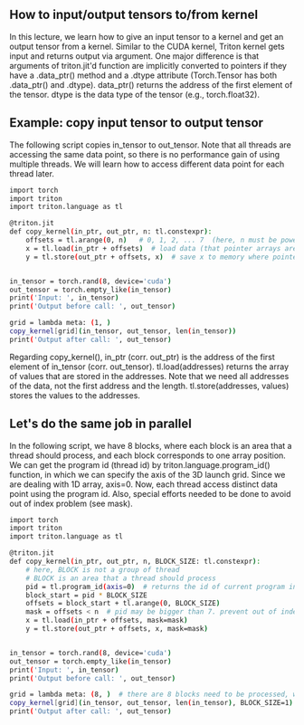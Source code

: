 ## How to input/output tensors to/from kernel
In this lecture, we learn how to give an input tensor to a kernel and get an output tensor from a kernel.
Similar to the CUDA kernel, Triton kernel gets input and returns output via argument.
One major difference is that arguments of triton.jit'd function are implicitly converted to pointers if they have a .data_ptr() method and a .dtype attribute (Torch.Tensor has both .data_ptr() and .dtype). data_ptr() returns the address of the first element of the tensor. dtype is the data type of the tensor (e.g., torch.float32). 


## Example: copy input tensor to output tensor
The following script copies in_tensor to out_tensor. Note that all threads are accessing the same data point, so there is no performance gain of using multiple threads. We will learn how to access different data point for each thread later.

```bash
import torch
import triton
import triton.language as tl

@triton.jit
def copy_kernel(in_ptr, out_ptr, n: tl.constexpr):
    offsets = tl.arange(0, n)   # 0, 1, 2, ... 7  (here, n must be power of 2 for tl.arange)
    x = tl.load(in_ptr + offsets)  # load data (that pointer arrays are pointing) to x
    y = tl.store(out_ptr + offsets, x)  # save x to memory where pointer arrays are pointing


in_tensor = torch.rand(8, device='cuda')
out_tensor = torch.empty_like(in_tensor)
print('Input: ', in_tensor)
print('Output before call: ', out_tensor)

grid = lambda meta: (1, )
copy_kernel[grid](in_tensor, out_tensor, len(in_tensor))
print('Output after call: ', out_tensor)
```

Regarding copy_kernel(), in_ptr (corr. out_ptr) is the address of the first element of in_tensor (corr. out_tensor). tl.load(addresses) returns the array of values that are stored in the addresses. Note that we need all addresses of the data, not the first address and the length. tl.store(addresses, values) stores the values to the addresses.


## Let's do the same job in parallel
In the following script, we have 8 blocks, where each block is an area that a thread should process, and each block corresponds to one array position. We can get the program id (thread id) by triton.language.program_id() function, in which we can specify the axis of the 3D launch grid. Since we are dealing with 1D array, axis=0. Now, each thread access distinct data point using the program id. Also, special efforts needed to be done to avoid out of index problem (see mask).

```bash
import torch
import triton
import triton.language as tl

@triton.jit
def copy_kernel(in_ptr, out_ptr, n, BLOCK_SIZE: tl.constexpr):
    # here, BLOCK is not a group of thread
    # BLOCK is an area that a thread should process
    pid = tl.program_id(axis=0)  # returns the id of current program instance
    block_start = pid * BLOCK_SIZE
    offsets = block_start + tl.arange(0, BLOCK_SIZE)
    mask = offsets < n  # pid may be bigger than 7. prevent out of index.
    x = tl.load(in_ptr + offsets, mask=mask)
    y = tl.store(out_ptr + offsets, x, mask=mask)


in_tensor = torch.rand(8, device='cuda')
out_tensor = torch.empty_like(in_tensor)
print('Input: ', in_tensor)
print('Output before call: ', out_tensor)

grid = lambda meta: (8, )  # there are 8 blocks need to be processed, where 1 block is 1 position.
copy_kernel[grid](in_tensor, out_tensor, len(in_tensor), BLOCK_SIZE=1)
print('Output after call: ', out_tensor)
```

